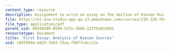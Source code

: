 ```yaml
---
content_type: resource
description: Assignment to write an essay on the decline of Kievan Rus.
file: https://ol-ocw-studio-app-qa.s3.amazonaws.com/courses/21h-326-the-making-of-russia-in-the-worlds-of-byzantium-mongolia-and-europe-spring-1998/c887894de8257eb333aaf90ffc4ccc1a_asgmt4.pdf
file_type: application/pdf
parent_uid: 60599589-0599-537e-368b-223f5a9320d1
resourcetype: Document
title: 'First Essay: Analysis of Kievan Sources'
uid: c887894d-e825-7eb3-33aa-f90ffc4ccc1a
---
```

